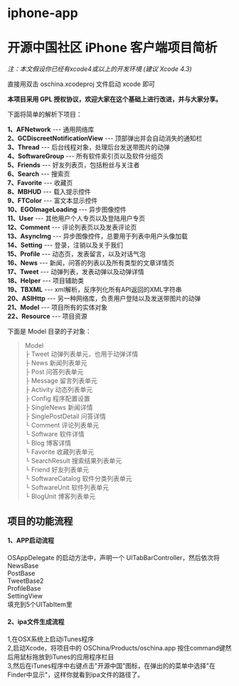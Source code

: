 iphone-app
==========

# **开源中国社区 iPhone 客户端项目简析** #

*注：本文假设你已经有xcode4或以上的开发环境 (建议 Xcode 4.3)*

直接用双击 oschina.xcodeproj 文件启动 xcode 即可

**本项目采用 GPL 授权协议，欢迎大家在这个基础上进行改进，并与大家分享。**

下面将简单的解析下项目：

**1、AFNetwork** --- 通用网络库<br/>
**2、GCDiscreetNotificationView** --- 顶部弹出并会自动消失的通知栏<br/>
**3、Thread** --- 后台线程对象，处理后台发送带图片的动弹<br/>
**4、SoftwareGroup** --- 所有软件索引页以及软件分组页<br/>
**5、Friends** --- 好友列表页，包括粉丝与关注者<br/>
**6、Search** --- 搜索页<br/>
**7、Favorite** --- 收藏页<br/>
**8、MBHUD** --- 载入提示控件<br/>
**9、FTColor** --- 富文本显示控件<br/>
**10、EGOImageLoading** --- 异步图像控件<br/>
**11、User** --- 其他用户个人专页以及登陆用户专页<br/>
**12、Comment** --- 评论列表页以及发表评论页<br/>
**13、AsyncImg** --- 异步图像控件，总要用于列表中用户头像加载<br/>
**14、Setting** --- 登录，注销以及关于我们<br/>
**15、Profile** --- 动态页，发表留言，以及对话气泡<br/>
**16、News** --- 新闻，问答的列表以及所有类型的文章详情页<br/>
**17、Tweet** --- 动弹列表，发表动弹以及动弹详情<br/>
**18、Helper** --- 项目辅助类<br/>
**19、TBXML** --- xml解析，反序列化所有API返回的XML字符串<br/>
**20、ASIHttp** --- 另一种网络库，负责用户登陆以及发送带图片的动弹<br/>
**21、Model** --- 项目所有的实体对象<br/>
**22、Resource** --- 项目资源<br/>

下面是 Model 目录的子对象：
> Model<br>
> ├ Tweet 动弹列表单元，也用于动弹详情<br>
> ├ News 新闻列表单元<br>
> ├ Post 问答列表单元<br>
> ├ Message 留言列表单元<br>
> ├ Activity 动态列表单元<br>
> ├ Config 程序配置设置<br>
> ├ SingleNews 新闻详情<br>
> ├ SinglePostDetail 问答详情<br>
> └ Comment 评论列表单元<br>
> └ Software 软件详情<br>
> └ Blog 博客详情<br>
> └ Favorite 收藏列表单元<br>
> └ SearchResult 搜索结果列表单元<br>
> └ Friend 好友列表单元<br>
> └ SoftwareCatalog 软件分类列表单元<br>
> └ SoftwareUnit 软件列表单元<br>
> └ BlogUnit 博客列表单元<br>


## **项目的功能流程** ##

#### 1、APP启动流程 ####

OSAppDelegate 的启动方法中，声明一个 UITabBarController，然后依次将<br/>
NewsBase<br/>
PostBase<br/>
TweetBase2<br/>
ProfileBase<br/>
SettingView<br/>
填充到5个UITabItem里


#### 2、ipa文件生成流程 ####

1,在OSX系统上启动iTunes程序<br/>
2,启动Xcode，将项目中的 OSChina/Products/oschina.app 按住command键然后用鼠标拖放到iTunes的应用程序栏目<br/>
3,然后在iTunes程序中右键点击"开源中国"图标，在弹出的的菜单中选择"在Finder中显示"，这样你就看到ipa文件的路径了。

